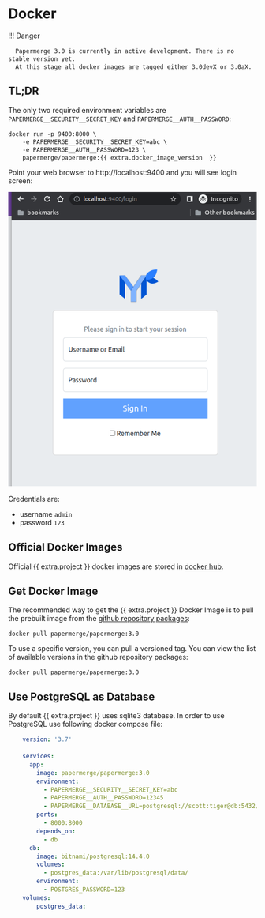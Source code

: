 # Docker

!!! Danger

      Papermerge 3.0 is currently in active development. There is no stable version yet.
      At this stage all docker images are tagged either 3.0devX or 3.0aX.

## TL;DR

The only two required environment variables are `PAPERMERGE__SECURITY__SECRET_KEY` and `PAPERMERGE__AUTH__PASSWORD`:

```console
docker run -p 9400:8000 \
    -e PAPERMERGE__SECURITY__SECRET_KEY=abc \
    -e PAPERMERGE__AUTH__PASSWORD=123 \
    papermerge/papermerge:{{ extra.docker_image_version  }}
```

Point your web browser to http://localhost:9400 and you will see login screen:


![login screen](../img/setup/login.png)


Credentials are:

- username `admin`
- password `123`


## Official Docker Images

Official {{ extra.project  }} docker images are stored in <a href="https://hub.docker.com/u/papermerge" class="external-link" target="_blank">docker hub</a>.


## Get Docker Image

The recommended way to get the {{ extra.project }} Docker Image is to pull the prebuilt image from the <a href=" https://github.com/papermerge/papermerge-core/pkgs/container/papermerge" class="external-link" target="_blank">github repository packages</a>:

```console
docker pull papermerge/papermerge:3.0
```

To use a specific version, you can pull a versioned tag. You can view the list of available versions in the github repository packages:

```console
docker pull papermerge/papermerge:3.0
```


## Use PostgreSQL as Database

By default {{ extra.project }} uses sqlite3 database. In order to use PostgreSQL use following docker compose file:

```yaml
    version: '3.7'

    services:
      app:
        image: papermerge/papermerge:3.0
        environment:
          - PAPERMERGE__SECURITY__SECRET_KEY=abc
          - PAPERMERGE__AUTH__PASSWORD=12345
          - PAPERMERGE__DATABASE__URL=postgresql://scott:tiger@db:5432/mydatabase
        ports:
          - 8000:8000
        depends_on:
          - db
      db:
        image: bitnami/postgresql:14.4.0
        volumes:
          - postgres_data:/var/lib/postgresql/data/
        environment:
          - POSTGRES_PASSWORD=123
    volumes:
        postgres_data:
```
